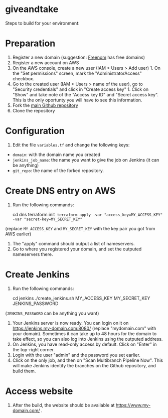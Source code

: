 # giveandtake

Steps to build for your environment:

# Preparation

1. Register a new domain (suggestion: [Freenom](https://freenom.com/) has free domains)
1. Register a new account on AWS
  1. On the AWS console, create a new user (IAM > Users > Add user)
    1. On the "Set permissions" screen, mark the "AdministratorAccess" checkbox.
  1. Go to the created user (IAM > Users > name of the user), go to "Security credentials" and click in
     "Create access key"
    1. Click on "Show" and take note of the "Access key ID" and "Secret access key". This is the only
     oportunty you will have to see this information.
1. Fork the [main Github repository](https://github.com/andrenho/giveandtake)
1. Clone the repository

# Configuration

1. Edit the file `variables.tf` and change the following keys:
  - `domain`: with the domain name you created
  - `jenkins_job_name`: the name you want to give the job on Jenkins (it can be anything)
  - `git_repo`: the name of the forked repository.

# Create DNS entry on AWS

1. Run the following commands:

	cd dns
	terraform init`
	terraform apply -var "access_key=MY_ACCESS_KEY" -var "secret-key=MY_SECRET_KEY"`

(replace `MY_ACCESS_KEY` and `MY_SECRET_KEY` with the key pair you got from AWS earlier)

1. The "apply" command should output a list of nameservers.
1. Go to where you registered your domain, and set the outputed nameservers there.

# Create Jenkins

1. Run the following commands:

	cd jenkins
	./create_jenkins.sh MY_ACCESS_KEY MY_SECRET_KEY JENKINS_PASSWORD

(`JENKINS_PASSWORD` can be anything you want)

1. Your Jenkins server is now ready. You can login on it on https://jenkins.my-domain.com:8080/ 
   (replace "mydomain.com" with your domain). Sometimes it can take up to 48 hours for the domain
   to take effect, so you can also log into Jenkins using the outputed address.
1. On Jenkins, you have read-only access by default. Click on "Enter" in the top-right corner.
1. Login with the user "admin" and the password you set earlier.
1. Click on the only job, and then on "Scan Multibranch Pipeline Now". This will make Jenkins identify
   the branches on the Github repository, and build them.

# Access website

1. After the build, the website should be available at https://www.my-domain.com/ .
